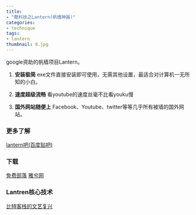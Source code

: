 ```yaml
---
title: 
- "酷科技之Lantern(帆樯神器)"
categories: 
- technique
tags: 
- lantern 
thumbnail: 8.jpg
---
```

google资助的帆樯项目Lantern。
<!--more-->

1. __安装极简__
exe文件直接安装即可使用，无需其他设置，最适合对计算机一无所知的小白。

2. __速度超级流畅__ 
看youtube的速度丝毫不比看youku慢

3. __国外网站随便上__
Facebook、Youtube、twitter等等几乎所有被墙的国外网站。

### 更多了解
[lantern吧(百度贴吧)](http://tieba.baidu.com/f?kw=lantern&fr=ala0&tpl=5)

### 下载
[免费部落](http://www.mfbuluo.com/lantern)
[雅兮网](http://www.iyaxi.com/2015-11-17/732.html)

### Lantren核心技术
[比特客栈的文艺复兴](http://bitinn.net/10629/)